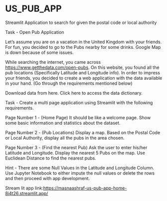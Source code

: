 # US_PUB_APP   
Streamlit Application to search for given the postal code or local authority


Task - Open Pub Application


Let’s assume you are on a vacation in the United Kingdom with your friends. For fun, you decided to go to the Pubs nearby for some drinks. Google Map is down because of some issues. 

While searching the internet, you came across https://www.getthedata.com/open-pubs. On this website, you found all the pub locations (Specifically Latitude and Longitude info). In order to impress your friends, you decided to create a web application with the data available in your hand. (Go through the requirements mentioned below)

Download data from here.
Click here to access the data dictionary.


Task - Create a multi page application using Streamlit with the following requirements.

Page Number 1 - (Home Page)
It should be like a welcome page. Show some basic information and statistics about the dataset.


Page Number 2 - (Pub Locations)
Display a map. Based on the Postal Code or Local Authority, display all the pubs in the area chosen. 

Page Number 3 - (Find the nearest Pub)
Ask the user to enter his/her Latitude and Longitude. Display the nearest 5 Pubs on the map. Use Euclidean Distance to find the nearest pubs.


Hint - There are some Null Values in the Latitude and Longitude Column. Use Jupyter Notebook to either impute the null values or delete the rows and then proceed with app development.


Stream lit app link:https://masnaashraf-us-pub-app-home-8i4t26.streamlit.app/
